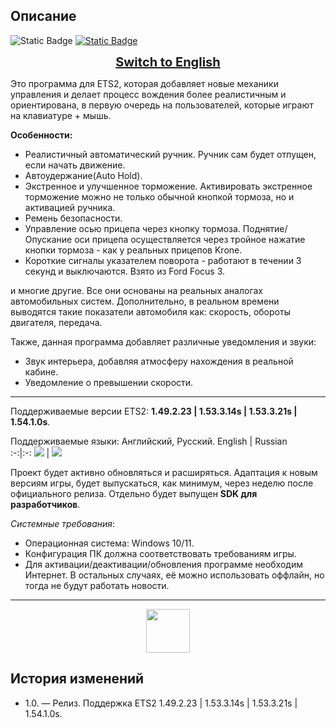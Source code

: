 ## Описание
![Static Badge](https://img.shields.io/badge/Release%20%7C%20v1.0-darkgreen?style=for-the-badge&logoSize=200)
[![Static Badge](https://img.shields.io/badge/%D0%9F%D1%80%D0%B8%D0%BE%D0%B1%D1%80%D0%B5%D1%81%D1%82%D0%B8-blue?style=for-the-badge)
](https://ameliepick-dev.ru/projects/truckassistru)

<p align="center">
  <b><a style="font-size: 20px;" href="https://github.com/AmeliePick/TruckAssistant/blob/master/README_EN.md">Switch to English</a></b>
</p>

Это программа для ETS2, которая добавляет новые механики управления и делает процесс вождения более реалистичным и ориентирована, в первую очередь на пользователей, которые играют на клавиатуре + мышь.

**Особенности:**
- Реалистичный автоматический ручник. Ручник сам будет отпущен, если начать движение.
- Автоудержание(Auto Hold).
- Экстренное и улучшенное торможение. Активировать экстренное торможение можно не только обычной кнопкой тормоза, но и активацией ручника.
- Ремень безопасности.
- Управление осью прицепа через кнопку тормоза. Поднятие/Опускание оси прицепа осуществляется через тройное нажатие кнопки тормоза - как у реальных прицепов Krone.
- Короткие сигналы указателем поворота - работают в течении 3 секунд и выключаются. Взято из Ford Focus 3.

и многие другие. Все они основаны на реальных аналогах автомобильных систем. Дополнительно, в реальном времени выводятся такие показатели автомобиля как: скорость, обороты двигателя, передача.


Также, данная программа добавляет различные уведомления и звуки:
- Звук интерьера, добавляя атмосферу нахождения в реальной кабине.
- Уведомление о превышении скорости.
---

Поддерживаемые версии ETS2: **1.49.2.23 | 1.53.3.14s | 1.53.3.21s | 1.54.1.0s**.

Поддерживаемые языки: Английский, Русский.
English | Russian  
:-:|:-:
![](https://ameliepick-dev.ru/assets/img/projects/TruckAssist/en.jpg) | ![](https://ameliepick-dev.ru/assets/img/projects/TruckAssist/ru.jpg)

Проект будет активно обновляться и расширяться. Адаптация к новым версиям игры, будет выпускаться, как минимум, через неделю после официального релиза. Отдельно будет выпущен **SDK для разработчиков**.

*Системные требования*:
+ Операционная система: Windows 10/11.
+ Конфигурация ПК должна соответствовать требованиям игры.
+ Для активации/деактивации/обновления программе необходим Интернет. В остальных случаях, её можно использовать оффлайн, но тогда не будут работать новости.
---

<p align="center">
  <a href="https://ameliepick-dev.ru/projects/truckassistru">
  <img style="height: 70px;" src="https://img.shields.io/badge/%D0%9A%D1%83%D0%BF%D0%B8%D1%82%D1%8C-blue?style=for-the-badge" />
  </a>
</p>

## История изменений
+ 1.0. — Релиз. Поддержка ETS2 1.49.2.23 | 1.53.3.14s | 1.53.3.21s | 1.54.1.0s.
